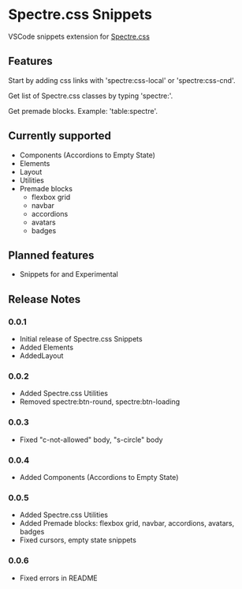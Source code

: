 # Spectre.css Snippets

VSCode snippets extension for [Spectre.css](https://picturepan2.github.io/spectre/)

## Features

Start by adding css links with 'spectre:css-local' or 'spectre:css-cnd'.

Get list of Spectre.css classes by typing 'spectre:'.

Get premade blocks. Example: 'table:spectre'.

## Currently supported

- Components (Accordions to Empty State)
- Elements
- Layout
- Utilities
- Premade blocks
  - flexbox grid
  - navbar
  - accordions
  - avatars
  - badges

## Planned features

- Snippets for and Experimental

## Release Notes

### 0.0.1

- Initial release of Spectre.css Snippets
- Added Elements
- AddedLayout

### 0.0.2

- Added Spectre.css Utilities
- Removed spectre:btn-round, spectre:btn-loading

### 0.0.3

- Fixed "c-not-allowed" body, "s-circle" body

### 0.0.4

- Added Components (Accordions to Empty State)

### 0.0.5

- Added Spectre.css Utilities
- Added Premade blocks: flexbox grid, navbar, accordions, avatars, badges
- Fixed cursors, empty state snippets

### 0.0.6

- Fixed errors in README
